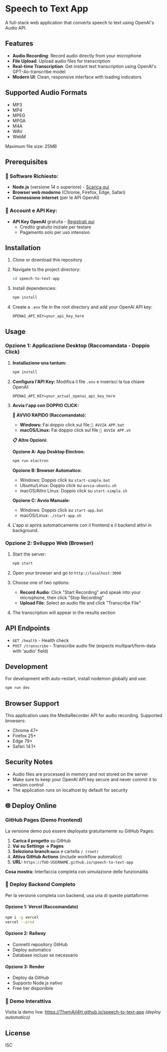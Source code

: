# Speech to Text App

A full-stack web application that converts speech to text using OpenAI's Audio API.

## Features

- **Audio Recording**: Record audio directly from your microphone
- **File Upload**: Upload audio files for transcription
- **Real-time Transcription**: Get instant text transcription using OpenAI's GPT-4o-transcribe model
- **Modern UI**: Clean, responsive interface with loading indicators

## Supported Audio Formats

- MP3
- MP4
- MPEG
- MPGA
- M4A
- WAV
- WebM

Maximum file size: 25MB

## Prerequisites

### 🔧 Software Richiesto:
- **Node.js** (versione 14 o superiore) - [Scarica qui](https://nodejs.org)
- **Browser web moderno** (Chrome, Firefox, Edge, Safari)
- **Connessione internet** (per le API OpenAI)

### 🔑 Account e API Key:
- **API Key OpenAI** gratuita - [Registrati qui](https://platform.openai.com)
  - Credito gratuito iniziale per testare
  - Pagamento solo per uso intensivo

## Installation

1. Clone or download this repository
2. Navigate to the project directory:
   ```bash
   cd speech-to-text-app
   ```

3. Install dependencies:
   ```bash
   npm install
   ```

4. Create a `.env` file in the root directory and add your OpenAI API key:
   ```
   OPENAI_API_KEY=your_api_key_here
   ```

## Usage

### Opzione 1: Applicazione Desktop (Raccomandata - Doppio Click)

1. **Installazione una tantum:**
   ```bash
   npm install
   ```

2. **Configura l'API Key:**
   Modifica il file `.env` e inserisci la tua chiave OpenAI:
   ```
   OPENAI_API_KEY=your_actual_openai_api_key_here
   ```

3. **Avvia l'app con DOPPIO CLICK:**

   **🚀 AVVIO RAPIDO (Raccomandato):**
   - **Windows:** Fai doppio click sul file `🚀 AVVIA APP.bat`
   - **macOS/Linux:** Fai doppio click sul file `🚀 AVVIA APP.sh`

   **📋 Altre Opzioni:**

   **Opzione A: App Desktop Electron:**
   ```bash
   npm run electron
   ```

   **Opzione B: Browser Automatico:**
   - Windows: Doppio click su `start-simple.bat`
   - Ubuntu/Linux: Doppio click su `avvia-ubuntu.sh`
   - macOS/Altro Linux: Doppio click su `start-simple.sh`

   **Opzione C: Avvio Manuale:**
   - Windows: Doppio click su `start-app.bat`
   - macOS/Linux: `./start-app.sh`

4. L'app si aprirà automaticamente con il frontend e il backend attivi in background.

### Opzione 2: Sviluppo Web (Browser)

1. Start the server:
   ```bash
   npm start
   ```

2. Open your browser and go to `http://localhost:3000`

3. Choose one of two options:
   - **Record Audio**: Click "Start Recording" and speak into your microphone, then click "Stop Recording"
   - **Upload File**: Select an audio file and click "Transcribe File"

4. The transcription will appear in the results section

## API Endpoints

- `GET /health` - Health check
- `POST /transcribe` - Transcribe audio file (expects multipart/form-data with 'audio' field)

## Development

For development with auto-restart, install nodemon globally and use:
```bash
npm run dev
```

## Browser Support

This application uses the MediaRecorder API for audio recording. Supported browsers:
- Chrome 47+
- Firefox 25+
- Edge 79+
- Safari 14.1+

## Security Notes

- Audio files are processed in memory and not stored on the server
- Make sure to keep your OpenAI API key secure and never commit it to version control
- The application runs on localhost by default for security

## 🌐 Deploy Online

### GitHub Pages (Demo Frontend)
La versione demo può essere deployata gratuitamente su GitHub Pages:

1. **Carica il progetto** su GitHub
2. **Vai su Settings → Pages**
3. **Seleziona branch `main`** e cartella `/ (root)`
4. **Attiva GitHub Actions** (include workflow automatico)
5. **URL:** `https://TUO-USERNAME.github.io/speech-to-text-app`

**Cosa mostra:** Interfaccia completa con simulazione delle funzionalità

### 🚀 Deploy Backend Completo

Per la versione completa con backend, usa una di queste piattaforme:

#### **Opzione 1: Vercel (Raccomandato)**
```bash
npm i -g vercel
vercel --prod
```

#### **Opzione 2: Railway**
- Connetti repository GitHub
- Deploy automatico
- Database incluso se necessario

#### **Opzione 3: Render**
- Deploy da GitHub
- Supporto Node.js nativo
- Free tier disponibile

### 📱 Demo Interattiva
Visita la demo live: https://ThemAiI4H.github.io/speech-to-text-app *(deploy automatico)*

## License

ISC
